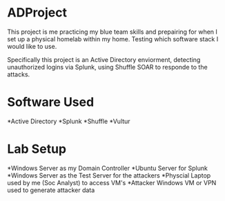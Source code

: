# ADProject
This project is me practicing my blue team skills and prepairing for when I set up a physical homelab within my home. Testing which software stack I would like to use.

Specifically this project is an Active Directory enviorment, detecting unauthorized logins via Splunk, using Shuffle SOAR to responde to the attacks.

# Software Used
*Active Directory
*Splunk
*Shuffle
*Vultur

# Lab Setup
*Windows Server as my Domain Controller
*Ubuntu Server for Splunk
*Windows Server as the Test Server for the attackers
*Physcial Laptop used by me (Soc Analyst) to access VM's 
*Attacker Windows VM or VPN used to generate attacker data
